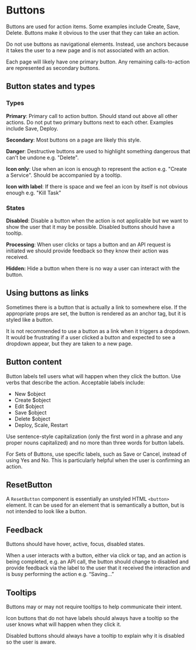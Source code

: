 # Buttons

Buttons are used for action items. Some examples include Create, Save, Delete. Buttons make it obvious to the user that they can take an action.

Do not use buttons as navigational elements. Instead, use anchors because it takes the user to a new page and is not associated with an action.

Each page will likely have one primary button. Any remaining calls-to-action are represented as secondary buttons.

## Button states and types

### Types

**Primary**: Primary call to action button. Should stand out above all other actions. Do not put two primary buttons next to each other. Examples include Save, Deploy.

**Secondary**: Most buttons on a page are likely this style.

**Danger**: Destructive buttons are used to highlight something dangerous that can't be undone e.g. "Delete".

**Icon only**: Use when an icon is enough to represent the action e.g. "Create a Service". Should be accompanied by a tooltip.

**Icon with label**: If there is space and we feel an icon by itself is not obvious enough e.g. "Kill Task"

### States

**Disabled**: Disable a button when the action is not applicable but we want to show the user that it may be possible. Disabled buttons should have a tooltip.

**Processing**: When user clicks or taps a button and an API request is initiated we should provide feedback so they know their action was received.

**Hidden:** Hide a button when there is no way a user can interact with the button.

## Using buttons as links

Sometimes there is a button that is actually a link to somewhere else. If the appropriate props are set, the button is rendered as an anchor tag, but it is styled like a button.

It is not recommended to use a button as a link when it triggers a dropdown. It would be frustrating if a user clicked a button and expected to see a dropdown appear, but they are taken to a new page.

## Button content

Button labels tell users what will happen when they click the button. Use verbs that describe the action. Acceptable labels include:

- New \$object
- Create \$object
- Edit \$object
- Save \$object
- Delete \$object
- Deploy, Scale, Restart

Use sentence-style capitalization (only the first word in a phrase and any proper nouns capitalized) and no more than three words for button labels.

For Sets of Buttons, use specific labels, such as Save or Cancel, instead of using Yes and No. This is particularly helpful when the user is confirming an action.

## ResetButton

A `ResetButton` component is essentially an unstyled HTML `<button>` element. It can be used for an element that is semantically a button, but is not intended to look like a button.

## Feedback

Buttons should have hover, active, focus, disabled states.

When a user interacts with a button, either via click or tap, and an action is being completed, e.g. an API call, the button should change to disabled and provide feedback via the label to the user that it received the interaction and is busy performing the action e.g. “Saving…”

## Tooltips

Buttons may or may not require tooltips to help communicate their intent.

Icon buttons that do not have labels should always have a tooltip so the user knows what will happen when they click it.

Disabled buttons should always have a tooltip to explain why it is disabled so the user is aware.
